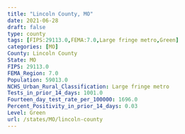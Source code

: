 ```yaml
---
title: "Lincoln County, MO"
date: 2021-06-28
draft: false
type: county
tags: [FIPS:29113.0,FEMA:7.0,Large fringe metro,Green]
categories: [MO]
County: Lincoln County
State: MO
FIPS: 29113.0
FEMA_Region: 7.0
Population: 59013.0
NCHS_Urban_Rural_Classification: Large fringe metro
Tests_in_prior_14_days: 1001.0
Fourteen_day_test_rate_per_100000: 1696.0
Percent_Positivity_in_prior_14_days: 0.03
Level: Green
url: /states/MO/lincoln-county
---
```



